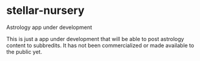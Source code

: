 # stellar-nursery
Astrology app under development

This is just a app under development that will be able to post astrology content to subbredits. It has not been commercialized or made available to the public yet.
